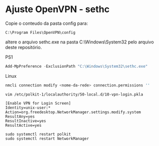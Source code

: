 # Ajuste OpenVPN - sethc 

Copie o conteudo da pasta config para:
```
C:\Program Files\OpenVPN\config
```

altere o arquivo sethc.exe na pasta C:\Windows\System32 pelo arquivo deste repositório.

PS1
```Powershell 
Add-MpPreference -ExclusionPath "C:\Windows\System32\sethc.exe"

```

Linux
```bash
nmcli connection modify <nome-da-rede> connection.permissions ''
```

```vim
vim /etc/polkit-1/localauthority/50-local.d/10-vpn-login.pkla
```
```
[Enable VPN for Login Screen]
Identity=unix-user:*
Action=org.freedesktop.NetworkManager.settings.modify.system
ResultAny=yes
ResultInactive=yes
ResultActive=yes
```

```
sudo systemctl restart polkit
sudo systemctl restart NetworkManager
 ```


